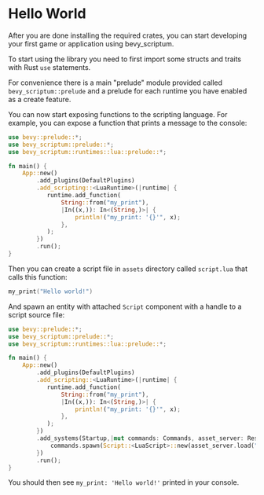 # Hello World

After you are done installing the required crates, you can start developing
your first game or application using bevy_scriptum.

To start using the library you need to first import some structs and traits
with Rust `use` statements.

For convenience there is a main "prelude" module provided called
`bevy_scriptum::prelude` and a prelude for each runtime you have enabled as
a create feature.

You can now start exposing functions to the scripting language. For example, you can expose a function that prints a message to the console:

```rust
use bevy::prelude::*;
use bevy_scriptum::prelude::*;
use bevy_scriptum::runtimes::lua::prelude::*;

fn main() {
    App::new()
        .add_plugins(DefaultPlugins)
        .add_scripting::<LuaRuntime>(|runtime| {
           runtime.add_function(
               String::from("my_print"),
               |In((x,)): In<(String,)>| {
                   println!("my_print: '{}'", x);
               },
           );
        })
        .run();
}
```

Then you can create a script file in `assets` directory called `script.lua` that calls this function:

```lua
my_print("Hello world!")
```

And spawn an entity with attached `Script` component with a handle to a script source file:

```rust
use bevy::prelude::*;
use bevy_scriptum::prelude::*;
use bevy_scriptum::runtimes::lua::prelude::*;

fn main() {
    App::new()
        .add_plugins(DefaultPlugins)
        .add_scripting::<LuaRuntime>(|runtime| {
           runtime.add_function(
               String::from("my_print"),
               |In((x,)): In<(String,)>| {
                   println!("my_print: '{}'", x);
               },
           );
        })
        .add_systems(Startup,|mut commands: Commands, asset_server: Res<AssetServer>| {
            commands.spawn(Script::<LuaScript>::new(asset_server.load("script.lua")));
        })
        .run();
}
```

You should then see `my_print: 'Hello world!'` printed in your console.
